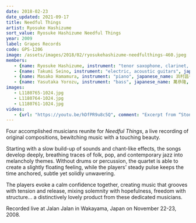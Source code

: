 ```yaml
---
date: 2018-02-23
date_updated: 2021-09-17
title: Needful Things
artist: Ryosuke Hashizume
sort_value: Ryosuke Hashizume Needful Things
year: 2009
label: Grapes Records
code: GPS-1206
image: /assets/images/2018/02/ryosukehashizume-needfulthings-460.jpeg
members:
   - {name: Ryosuke Hashizume, instrument: "tenor saxophone, clarinet, effects, voice", japanese_name: 橋爪亮督, url: "http://www.ryohashizume.com/"}
   - {name: Takumi Seino, instrument: "electric, acoustic guitars", japanese_name: 清野拓巳, url: "http://www.takumiseino.com/"}
   - {name: Masako Hamamura, instrument: "piano", japanese_name: 浜村昌子, url: "https://masakoh.exblog.jp/"}
   - {name: Yasutaka Yorozu, instrument: "bass", japanese_name: 萬恭隆, url: "http://yasutakayorozu.blog.fc2.com/"}
images:
   - L1180765-1024.jpg
   - L1180764-1024.jpg
   - L1180761-1024.jpg
videos: 
   - {url: "https://youtu.be/hDfPR9u8c5Q", comment: "Excerpt from “Stone Pavement”, the first track on this album"}
---
```

Four accomplished musicians reunite for *Needful Things*, a live recording of original compositions, bewitching music with a touching beauty.

Starting with a slow build-up of sounds and chant-like effects, the songs develop deeply, breathing traces of folk, pop, and contemporary jazz into melancholy themes. Without drums or percussion, the quartet is able to create a slightly floating feeling, while the players’ steady pulse keeps the time anchored, subtle yet solidly unwavering.

The players evoke a calm confidence together, creating music that grooves with tension and release, mixing solemnity with hopefulness, freedom with structure... a distinctively lovely product from these dedicated musicians.

Recorded live at Jalan Jalan in Wakayama, Japan on November 22-23, 2008.

